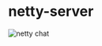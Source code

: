 # netty-server  
![netty chat](https://github.com/zhangxiaomin1993/resources/blob/master/images/netty.png)
